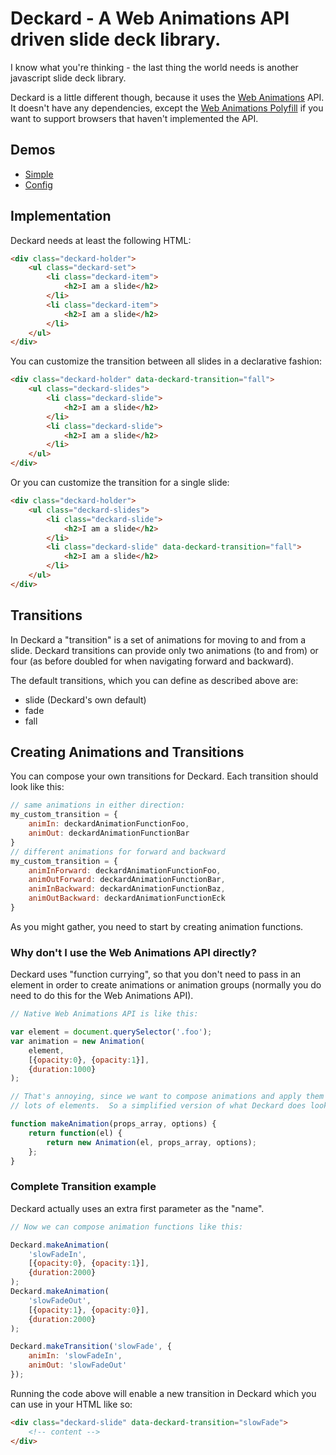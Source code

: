 # Deckard - A Web Animations API driven slide deck library.

I know what you're thinking - the last thing the world needs is another
javascript slide deck library.

Deckard is a little different though, because it uses the
[Web Animations](http://dev.w3.org/fxtf/web-animations/) API.  It doesn't have
any dependencies, except the
[Web Animations Polyfill](https://github.com/web-animations/web-animations-js)
if you want to support browsers that haven't implemented the API.

## Demos

* [Simple](https://rawgit.com/pete-otaqui/deckard/master/demo/01-simple.html)
* [Config](https://rawgit.com/pete-otaqui/deckard/master/demo/02-config.html)

## Implementation

Deckard needs at least the following HTML:

```html
<div class="deckard-holder">
    <ul class="deckard-set">
        <li class="deckard-item">
            <h2>I am a slide</h2>
        </li>
        <li class="deckard-item">
            <h2>I am a slide</h2>
        </li>
    </ul>
</div>
```

You can customize the transition between all slides in a declarative fashion:

```html
<div class="deckard-holder" data-deckard-transition="fall">
    <ul class="deckard-slides">
        <li class="deckard-slide">
            <h2>I am a slide</h2>
        </li>
        <li class="deckard-slide">
            <h2>I am a slide</h2>
        </li>
    </ul>
</div>
```

Or you can customize the transition for a single slide:

```html
<div class="deckard-holder">
    <ul class="deckard-slides">
        <li class="deckard-slide">
            <h2>I am a slide</h2>
        </li>
        <li class="deckard-slide" data-deckard-transition="fall">
            <h2>I am a slide</h2>
        </li>
    </ul>
</div>
```

## Transitions

In Deckard a "transition" is a set of animations for moving to and from a slide.
Deckard transitions can provide only two animations (to and from) or four (as
before doubled for when navigating forward and backward).

The default transitions, which you can define as described above are:

* slide (Deckard's own default)
* fade
* fall


## Creating Animations and Transitions

You can compose your own transitions for Deckard. Each transition should look
like this:

```js
// same animations in either direction:
my_custom_transition = {
    animIn: deckardAnimationFunctionFoo,
    animOut: deckardAnimationFunctionBar
}
// different animations for forward and backward
my_custom_transition = {
    animInForward: deckardAnimationFunctionFoo,
    animOutForward: deckardAnimationFunctionBar,
    animInBackward: deckardAnimationFunctionBaz,
    animOutBackward: deckardAnimationFunctionEck
}
```

As you might gather, you need to start by creating animation functions.


### Why don't I use the Web Animations API directly? 

Deckard uses "function currying", so that you don't need to pass in an element
in order to create animations or animation groups (normally you do need to do
this for the Web Animations API).

```js
// Native Web Animations API is like this:

var element = document.querySelector('.foo');
var animation = new Animation(
    element,
    [{opacity:0}, {opacity:1}],
    {duration:1000}
);

// That's annoying, since we want to compose animations and apply them to
// lots of elements.  So a simplified version of what Deckard does looks like:

function makeAnimation(props_array, options) {
    return function(el) {
        return new Animation(el, props_array, options);
    };
}
```

### Complete Transition example

Deckard actually uses an extra first parameter as the "name".

```js
// Now we can compose animation functions like this:

Deckard.makeAnimation(
    'slowFadeIn',
    [{opacity:0}, {opacity:1}],
    {duration:2000}
);
Deckard.makeAnimation(
    'slowFadeOut',
    [{opacity:1}, {opacity:0}],
    {duration:2000}
);

Deckard.makeTransition('slowFade', {
    animIn: 'slowFadeIn',
    animOut: 'slowFadeOut'
});
```

Running the code above will enable a new transition in Deckard which you can use
in your HTML like so:

```html
<div class="deckard-slide" data-deckard-transition="slowFade">
    <!-- content -->
</div>
```